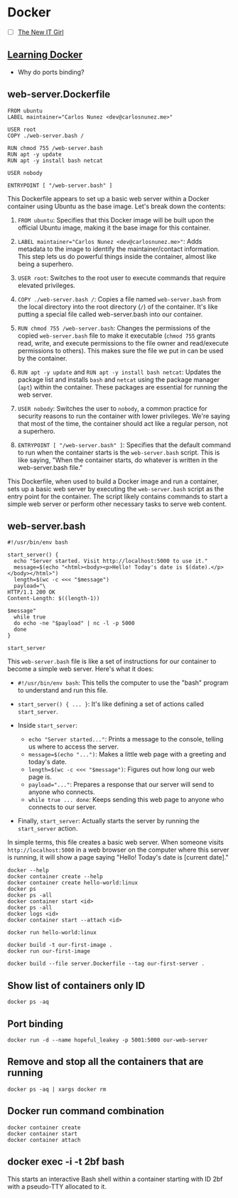 # Docker

- [ ] [The New IT Girl](https://github.com/agcdtmr/automation/blob/main/kubernetes/slides.pdf)


## [Learning Docker](https://www.linkedin.com/learning/learning-docker-17236240)

- Why do ports binding?

## web-server.Dockerfile 
```
FROM ubuntu
LABEL maintainer="Carlos Nunez <dev@carlosnunez.me>"

USER root
COPY ./web-server.bash /

RUN chmod 755 /web-server.bash
RUN apt -y update
RUN apt -y install bash netcat

USER nobody

ENTRYPOINT [ "/web-server.bash" ]
```

This Dockerfile appears to set up a basic web server within a Docker container using Ubuntu as the base image. Let's break down the contents:

1. `FROM ubuntu`: Specifies that this Docker image will be built upon the official Ubuntu image, making it the base image for this container.

2. `LABEL maintainer="Carlos Nunez <dev@carlosnunez.me>"`: Adds metadata to the image to identify the maintainer/contact information. This step lets us do powerful things inside the container, almost like being a superhero.

3. `USER root`: Switches to the root user to execute commands that require elevated privileges.

4. `COPY ./web-server.bash /`: Copies a file named `web-server.bash` from the local directory into the root directory (`/`) of the container. It's like putting a special file called web-server.bash into our container.

5. `RUN chmod 755 /web-server.bash`: Changes the permissions of the copied `web-server.bash` file to make it executable (`chmod 755` grants read, write, and execute permissions to the file owner and read/execute permissions to others). This makes sure the file we put in can be used by the container.

6. `RUN apt -y update` and `RUN apt -y install bash netcat`: Updates the package list and installs `bash` and `netcat` using the package manager (`apt`) within the container. These packages are essential for running the web server.

7. `USER nobody`: Switches the user to `nobody`, a common practice for security reasons to run the container with lower privileges. We're saying that most of the time, the container should act like a regular person, not a superhero.

8. `ENTRYPOINT [ "/web-server.bash" ]`: Specifies that the default command to run when the container starts is the `web-server.bash` script. This is like saying, "When the container starts, do whatever is written in the web-server.bash file."

This Dockerfile, when used to build a Docker image and run a container, sets up a basic web server by executing the `web-server.bash` script as the entry point for the container. The script likely contains commands to start a simple web server or perform other necessary tasks to serve web content.


## web-server.bash   
```   
#!/usr/bin/env bash

start_server() {
  echo "Server started. Visit http://localhost:5000 to use it."
  message=$(echo "<html><body><p>Hello! Today's date is $(date).</p></body></html>")
  length=$(wc -c <<< "$message")
  payload="\
HTTP/1.1 200 OK
Content-Length: $((length-1))

$message"
  while true
  do echo -ne "$payload" | nc -l -p 5000
  done
}

start_server
```

This `web-server.bash` file is like a set of instructions for our container to become a simple web server. Here's what it does:

- `#!/usr/bin/env bash`: This tells the computer to use the "bash" program to understand and run this file.

- `start_server() { ... }`: It's like defining a set of actions called `start_server`.

- Inside `start_server`:
  - `echo "Server started..."`: Prints a message to the console, telling us where to access the server.
  - `message=$(echo "...")`: Makes a little web page with a greeting and today's date.
  - `length=$(wc -c <<< "$message")`: Figures out how long our web page is.
  - `payload="..."`: Prepares a response that our server will send to anyone who connects.
  - `while true ... done`: Keeps sending this web page to anyone who connects to our server.

- Finally, `start_server`: Actually starts the server by running the `start_server` action.

In simple terms, this file creates a basic web server. When someone visits `http://localhost:5000` in a web browser on the computer where this server is running, it will show a page saying "Hello! Today's date is [current date]."

```
docker --help
docker container create --help
docker container create hello-world:linux
docker ps
docker ps -all
docker container start <id>
docker ps -all
docker logs <id>
docker container start --attach <id>
```


```
docker run hello-world:linux
```


```
docker build -t our-first-image .
docker run our-first-image
```



```
docker build --file server.Dockerfile --tag our-first-server .
```


## Show list of containers only ID
```
docker ps -aq
```


## Port binding

```docker run -d --name hopeful_leakey -p 5001:5000 our-web-server```




## Remove and stop all the containers that are running
```
docker ps -aq | xargs docker rm
```


## Docker run command combination

```
docker container create
docker container start
docker container attach
```


## docker exec -i -t 2bf bash

This starts an interactive Bash shell within a container starting with ID 2bf with a pseudo-TTY allocated to it.
